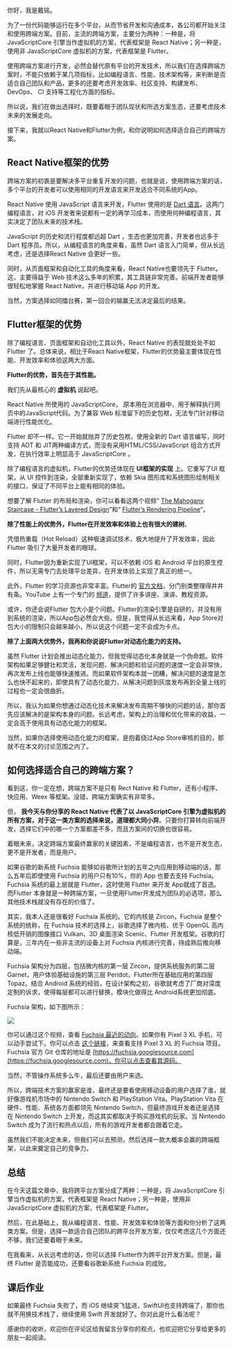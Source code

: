 你好，我是戴铭。

为了一份代码能够运行在多个平台，从而节省开发和沟通成本，各公司都开始关注和使用跨端方案。目前，主流的跨端方案，主要分为两种：一种是，将 JavaScriptCore 引擎当作虚拟机的方案，代表框架是 React Native；另一种是，使用非 JavaScriptCore 虚拟机的方案，代表框架是 Flutter。

使用跨端方案进行开发，必然会替代原有平台的开发技术，所以我们在选择跨端方案时，不能只依赖于某几项指标，比如编程语言、性能、技术架构等，来判断是否适合自己团队和产品，更多的还要考虑开发效率、社区支持、构建发布、 DevOps、 CI 支持等工程化方面的指标。

所以说，我们在做出选择时，既要着眼于团队现状和所选方案生态，还要考虑技术未来的发展走向。

接下来，我就以React Native和Flutter为例，和你说明如何选择适合自己的跨端方案。

## React Native框架的优势

跨端方案的初衷是要解决多平台重复开发的问题，也就是说，使用跨端方案的话，多个平台的开发者可以使用相同的开发语言来开发适合不同系统的App。

React Native 使用 JavaScript 语言来开发，Flutter 使用的是 [Dart 语言](https://dart.dev/guides/language/language-tour)。这两门编程语言，对 iOS 开发者来说都有一定的再学习成本，而使用何种编程语言，其实决定了团队未来的技术栈。

JavaScript 的历史和流行程度都远超 Dart ，生态也更加完善，开发者也远多于 Dart 程序员。所以，从编程语言的角度来看，虽然 Dart 语言入门简单，但从长远考虑，还是选择React Native 会更好一些。

同时，从页面框架和自动化工具的角度来看，React Native也要领先于 Flutter。这，主要得益于 Web 技术这么多年的积累，其工具链非常完善。前端开发者能够很轻松地掌握 React Native，并进行移动端 App 的开发。

当然，方案选择如同擂台赛，第一回合的输赢无法决定最后的结果。

## Flutter框架的优势

除了编程语言、页面框架和自动化工具以外，React Native 的表现就处处不如 Flutter 了。总体来说，相比于React Native框架，Flutter的优势最主要体现在性能、开发效率和体验这两大方面。

**Flutter的优势，首先在于其性能。**

我们先从最核心的 **虚拟机** 说起吧。

React Native 所使用的 JavaScriptCore， 原本用在浏览器中，用于解释执行网页中的JavaScript代码。为了兼容 Web 标准留下的历史包袱，无法专门针对移动端进行性能优化。

Flutter 却不一样。它一开始就抛弃了历史包袱，使用全新的 Dart 语言编写，同时支持 AOT 和 JIT两种编译方式，而没有采用HTML/CSS/JavaScript 组合方式开发，在执行效率上明显高于 JavaScriptCore 。

除了编程语言的虚拟机，Flutter的优势还体现在 **UI框架的实现** 上。它重写了UI 框架，从 UI 控件到渲染，全部重新实现了，依赖 Skia 图形库和系统图形绘制相关的接口，保证了不同平台上能有相同的体验。

想要了解 Flutter 的布局和渲染，你可以看看这两个视频“ [The Mahogany Staircase - Flutter’s Layered Design](https://www.youtube.com/watch?v=dkyY9WCGMi0)”和“ [Flutter’s Rendering Pipeline](https://www.youtube.com/watch?v=UUfXWzp0-DU&t=1955s)”。

**除了性能上的优势外，Flutter在开发效率和体验上也有很大的建树**。

凭借热重载（Hot Reload）这种极速调试技术，极大地提升了开发效率，因此Flutter 吸引了大量开发者的眼球。

同时，Flutter因为重新实现了UI框架，可以不依赖 iOS 和 Android 平台的原生控件，所以无需专门去处理平台差异，在开发体验上实现了真正的统一。

此外，Flutter 的学习资源也非常丰富。Flutter的 [官方文档](https://flutter.dev/docs)，分门别类整理得井井有条。YouTube 上有一个专门的 [频道](https://www.youtube.com/flutterdev)，提供了许多讲座、演讲、教程资源。

或许，你还会说Flutter 包大小是个问题。Flutter的渲染引擎是自研的，并没有用到系统的渲染，所以App包必然会大些。但是，我觉得从长远来看，App Store对包大小的限制只会越来越小，所以说这个问题一定不会成为卡点。

**除了上面两大优势外，我再和你说说Flutter对动态化能力的支持。**

虽然 Flutter 计划会推出动态化能力，但我觉得动态化本身就是一个伪命题。软件架构如果足够健壮和灵活，发现问题、解决问题和验证问题的速度一定会非常快，再次发布上线也能够快速推进。而如果软件架构本就一团糟，解决问题的速度是怎么也快不起来的，即使具有了动态化能力，从解决问题到灰度发布再到全量上线的过程也一定会很曲折。

所以，我认为如果你想通过动态化技术来解决发布周期不够快的问题的话，那你首先应该解决的是架构本身的问题。长远考虑，架构上的治理和优化带来的收益，一定会高于使用具有动态化能力的框架。

当然，如果你选择使用动态化能力的框架，是抱着绕过App Store审核的目的，那就不在本文的讨论范围之内了。

## 如何选择适合自己的跨端方案？

看到这，你一定在想，跨端方案不是只有 Rect Native 和 Flutter，还有小程序、快应用、Weex 等框架。没错，跨端方案确实有非常多。

但， **我今天与你分享的 React Native 代表了以 JavaScriptCore 引擎为虚拟机的所有方案，对于这一类方案的选择来说，道理都大同小异**。只要你打算转向前端开发，选择它们中的哪一个方案都差不多，而且方案间的切换也很容易。

着眼未来，决定跨端方案最终赢家的关键因素，不是编程语言，也不是开发生态，更不是开发者，而是用户。

如果谷歌的新系统 Fuchsia 能够如谷歌所计划的五年之内应用到移动端的话，那么五年后即使使用 Fuchsia 的用户只有10%，你的 App 也要去支持 Fuchsia。Fuchsia 系统的最上层就是 Flutter，这时使用 Flutter 来开发 App就成了首选。而Flutter 本身就是一种跨端方案，一旦使用Flutter开发成为团队的必选项，那么其他技术栈就没有存在的价值了。

其实，我本人还是很看好 Fuchsia 系统的。它的内核是 Zircon，Fuchsia 是整个系统的统称，在 Fuchsia 技术的选择上，谷歌选择了微内核、优于 OpenGL 高内核低开销的图像接口 Vulkan、3D 桌面渲染 Scenic、Flutter 开发框架。谷歌的打算是，三年内在一些非主流的设备上对 Fuchsia 内核进行完善，待成熟后推向移动端。

Fuchsia 架构分为四层，包括微内核的第一层 Zircon，提供系统服务的第二层 Garnet，用户体验基础设施的第三层 Peridot，Flutter所在基础应⽤的第四层 Topaz。结合 Android 系统的经验，在设计架构之初，谷歌就考虑了厂商对深度定制的诉求，使得每层都可以进行替换，模块化做得比 Android系统更加彻底。

Fuchsia 架构，如下图所示：

![](https://static001.geekbang.org/resource/image/0d/e3/0deca9e023f5e092824e6b44808dc7e3.png?wh=850*876)

你可以通过这个视频，查看 [Fuchsia 最近的动向](https://youtu.be/83SDXL65W9k)。如果你有 Pixel 3 XL 手机，可以动手尝试下。你可以点击 [这个链接](https://github.com/Pixel3Dev/zircon-pixel3)，来查看支持 Pixel 3 XL 的 Fuchsia 项目。Fuchsia 官方 Git 仓库的地址是 [https://fuchsia.googlesource.com](https://fuchsia.googlesource.com)，你可以点击查看其源码。

当然，不管操作系统多么牛，最后还要由用户来选。

所以，跨端技术方案的赢家是谁，最终还是要看使用移动设备的用户选择了谁，就好像游戏机市场中的 Nintendo Switch 和 PlayStation Vita。PlayStation Vita 在硬件、性能、系统各方面都领先 Nintendo Switch，但最终游戏开发者还是选择在 Nintendo Switch 上开发，而这其实都取决于购买游戏机的玩家。当 Nintendo Switch 成为了流行和热点以后，所有的游戏开发者都会跟着它走。

虽然我们不能决定未来，但我们可以去预测，然后选择一款大概率会赢的跨端框架，以此来奠定自己的竞争力。

## 总结

在今天这篇文章中，我将跨平台方案分成了两种：一种是，将 JavaScriptCore 引擎当作虚拟机的方案，代表框架是 React Native；另一种是，使用非 JavaScriptCore 虚拟机的方案，代表框架是 Flutter。

然后，在此基础上，我从编程语言、性能、开发效率和体验等方面和你分析了这两类方案。但是，选择一款适合自己团队的跨平台开发方案，仅仅考虑这几个方面还不够，我们还要着眼于未来。

在我看来，从长远考虑的话，你可以选择 Flutter作为跨平台开发方案。但是，最终 Flutter 是否能成功，还要看谷歌新系统 Fuchsia 的成败。

## 课后作业

如果最终 Fuchsia 失败了，而 iOS 继续突飞猛进，SwiftUI也支持跨端了，那你也就不用换技术栈了，继续使用 Swift 开发就好了。你对此是什么看法呢？

感谢你的收听，欢迎你在评论区给我留言分享你的观点，也欢迎把它分享给更多的朋友一起阅读。